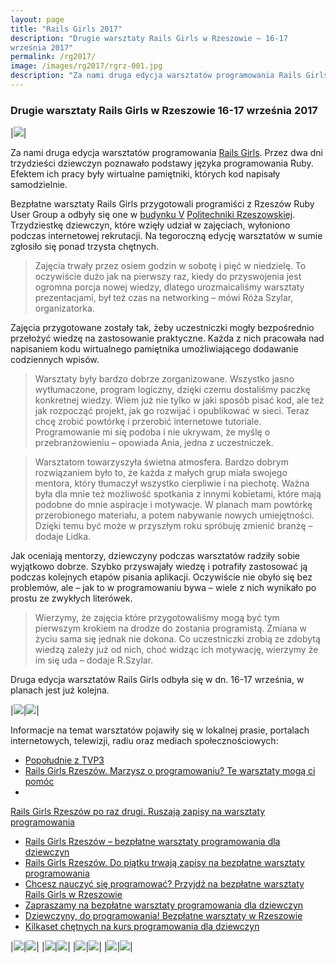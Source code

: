 ```yaml
---
layout: page
title: "Rails Girls 2017"
description: "Drugie warsztaty Rails Girls w Rzeszowie – 16-17
września 2017"
permalink: /rg2017/
image: /images/rg2017/rgrz-001.jpg
description: "Za nami druga edycja warsztatów programowania Rails Girls. Przez dwa dni trzydzieści dziewczyn  poznawało podstawy języka programowania Ruby. Efektem ich pracy były wirtualne pamiętniki, których kod napisały samodzielnie. "
---
```


### Drugie warsztaty Rails Girls w Rzeszowie 16-17 września 2017

|![](/images/rg2017/rgrz-001.jpg)|

Za nami druga edycja warsztatów programowania [Rails Girls](http://railsgirls.com/rzeszow). Przez dwa dni
trzydzieści dziewczyn  poznawało podstawy języka programowania Ruby.
Efektem ich pracy były wirtualne pamiętniki, których kod napisały
samodzielnie. 

Bezpłatne warsztaty Rails Girls przygotowali programiści z Rzeszów Ruby
User Group a odbyły się one w [budynku
V](https://www.google.com/maps/place/Politechnika+Rzeszowska+im.+Ignacego+%C5%81ukasiewicza/@50.0190168,21.9891092,17z/data=!4m5!3m4!1s0x0:0xfb1f78d1a4df278d!8m2!3d50.019034!4d21.989195?hl=pl)
[Politechniki Rzeszowskiej](http://prz.edu.pl). Trzydziestkę dziewczyn,
które wzięły udział w zajęciach, wyłoniono podczas internetowej
rekrutacji. Na tegoroczną edycję warsztatów w sumie zgłosiło się ponad
trzysta chętnych.

> Zajęcia trwały przez osiem godzin w sobotę i pięć w niedzielę. To
> oczywiście dużo jak na pierwszy raz, kiedy do przyswojenia jest ogromna
> porcja nowej wiedzy, dlatego urozmaicaliśmy warsztaty prezentacjami, był
> też czas na networking – mówi Róża Szylar, organizatorka.

Zajęcia przygotowane zostały tak, żeby uczestniczki mogły bezpośrednio
przełożyć wiedzę na zastosowanie praktyczne. Każda z nich pracowała nad
napisaniem kodu wirtualnego pamiętnika umożliwiającego dodawanie
codziennych wpisów. 

> Warsztaty były bardzo dobrze zorganizowane. Wszystko jasno
> wytłumaczone, program logiczny, dzięki czemu dostaliśmy paczkę
> konkretnej wiedzy. Wiem już nie tylko w jaki sposób pisać kod, ale też
> jak rozpocząć projekt, jak go rozwijać i opublikować w sieci.  Teraz
> chcę zrobić powtórkę i przerobić internetowe tutoriale. Programowanie mi
> się podoba i nie ukrywam, że myślę o przebranżowieniu – opowiada Ania,
> jedna z uczestniczek.

> Warsztatom towarzyszyła świetna atmosfera. Bardzo dobrym rozwiązaniem
> było to, że każda z małych grup miała swojego mentora, który tłumaczył
> wszystko cierpliwie i na piechotę. Ważna była dla mnie też możliwość
> spotkania z innymi kobietami, które mają podobne do mnie aspiracje i
> motywacje. W planach mam powtórkę przerobionego materiału, a potem
> nabywanie nowych umiejętności. Dzięki temu być może w przyszłym roku
> spróbuję zmienić branżę – dodaje Lidka.

Jak oceniają mentorzy, dziewczyny podczas warsztatów radziły sobie
wyjątkowo dobrze. Szybko przyswajały wiedzę i potrafiły zastosować ją
podczas kolejnych etapów pisania aplikacji. Oczywiście nie obyło się bez
problemów, ale – jak to w programowaniu bywa – wiele z nich wynikało po
prostu ze zwykłych literówek.

> Wierzymy, że zajęcia które przygotowaliśmy mogą być tym pierwszym
> krokiem na drodze do zostania programistą. Zmiana w życiu sama się
> jednak nie dokona. Co uczestniczki zrobią ze zdobytą wiedzą zależy już
> od nich, choć widząc ich motywację, wierzymy że im się uda – dodaje
> R.Szylar.

Druga edycja warsztatów Rails Girls odbyła się w dn. 16-17 września, w
planach jest już kolejna.

|![](/images/rg2017/girl.png)|![](/images/rg2017/townhall.png)|

Informacje na temat warsztatów pojawiły się w lokalnej prasie, portalach
internetowych, telewizji, radiu oraz mediach społecznościowych:
* [Popołudnie z TVP3](http://rzeszow.tvp.pl/34053360/19092017)
* [Rails Girls Rzeszów. Marzysz o programowaniu? Te warsztaty mogą ci pomóc](http://rzeszow.naszemiasto.pl/artykul/rails-girls-rzeszow-marzysz-o-programowaniu-te-warsztaty,4216570,art,t,id,tm.html)
* 
[Rails Girls Rzeszów po raz drugi. Ruszają zapisy na warsztaty programowania](http://rzeszow.naszemiasto.pl/artykul/rails-girls-rzeszow-po-raz-drugi-ruszaja-zapisy-na,4209064,art,t,id,tm.html)
* [Rails Girls Rzeszów – bezpłatne warsztaty programowania dla dziewczyn](http://rzeszow-news.pl/rails-girls-rzeszow-bezplatne-warsztaty-programowania-dla-dziewczyn-2/)
* [Rails Girls Rzeszów. Do piątku trwają zapisy na bezpłatne warsztaty programowania](http://rzeszow-news.pl/rails-girls-rzeszow-piatku-trwaja-zapisy-bezplatne-warsztaty-programowania/)
* [Chcesz nauczyć się programować? Przyjdź na bezpłatne warsztaty Rails Girls w Rzeszowie](http://rzeszow.eska.pl/poznaj-miasto/chcesz-nauczyc-sie-programowac-przyjdz-na-bezplatne-warsztaty-rails-girls-w-rzeszowie/242626)
* [Zapraszamy na bezpłatne warsztaty programowania dla dziewczyn](https://w.prz.edu.pl/uczelnia/aktualnosci/zapraszamy-na-bezplatne-warsztaty-programowania-dla-dziewczyn-455.html)
* [Dziewczyny, do programowania! Bezpłatne warsztaty w Rzeszowie](https://www.radio.rzeszow.pl/wiadomosci/4732/dziewczyny-do-programowania-bezplatne-warsztaty-w-rzeszowie)
* [Kilkaset chętnych na kurs programowania dla dziewczyn](https://www.radio.rzeszow.pl/wiadomosci/4877/kilkaset-chetnych-na-kurs-programowania-dla-dziewczyn)

|![](/images/rg2017/rgrz-068.jpg)|![](/images/rg2017/rgrz-029.jpg)|
|![](/images/rg2017/rgrz-020.jpg)|![](/images/rg2017/rgrz-003.jpg)|
|![](/images/rg2017/rgrz-027.jpg)|![](/images/rg2017/rgrz-079.jpg)|
|![](/images/rg2017/rgrz-035.jpg)|![](/images/rg2017/rgrz-017.jpg)|

